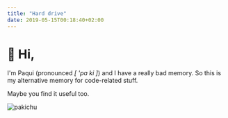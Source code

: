 ```yaml
---
title: "Hard drive"
date: 2019-05-15T00:18:40+02:00
---
```


# :wave: Hi,

I'm Paqui (pronounced _[ 'pa ki ]_) and I have a really bad memory. So this is my alternative memory for code-related stuff.

Maybe you find it useful too.

![pakichu](/hard-drive/images/pakichu.jpg?width=50%)
